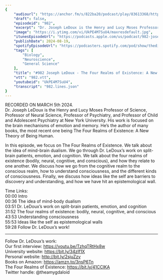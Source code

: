 ```yaml
---
{
	"audiourl": "https://anchor.fm/s/822ba20/podcast/play/83613368/https%3A%2F%2Fd3ctxlq1ktw2nl.cloudfront.net%2Fstaging%2F2024-2-5%2Ff42d4c0b-d1a9-9358-367d-cece0edd4ce2.m4a",
	"draft": false,
	"episodeid": "982",
	"excerpt": "Dr. Joseph LeDoux is the Henry and Lucy Moses Professor of Science, Professor of Neural Science, Professor of Psychiatry, and Professor of Child and Adolescent Psychiatry at New York University. His work is focused on the brain mechanisms of emotion and memory. He’s the author of many books, the most recent one being The Four Realms of Existence: A New Theory of Being Human.",
	"image": "https://i.ytimg.com/vi/UkPE4M7SuU4/maxresdefault.jpg",
	"itunesEpisodeUrl": "https://podcasts.apple.com/us/podcast/982-joseph-ledoux-the-four-realms-of-existence/id1451347236?i=1000665918416&uo=4",
	"publishDate": 2024-08-19,
	"spotifyEpisodeUrl": "https://podcasters.spotify.com/pod/show/thedissenter/episodes/982-Joseph-LeDoux---The-Four-Realms-of-Existence-A-New-Theory-of-Being-Human-e2gm67o",
	"tags": [
		"Biology",
		"Neuroscience",
		"General Science"
	],
	"title": "#982 Joseph LeDoux - The Four Realms of Existence: A New Theory of Being Human",
	"vtt": "982.vtt",
	"youtubeid": "UkPE4M7SuU4",
	"transcript": "982.lines.json"
}
---
```

RECORDED ON MARCH 5th 2024.  
Dr. Joseph LeDoux is the Henry and Lucy Moses Professor of Science, Professor of Neural Science, Professor of Psychiatry, and Professor of Child and Adolescent Psychiatry at New York University. His work is focused on the brain mechanisms of emotion and memory. He’s the author of many books, the most recent one being The Four Realms of Existence: A New Theory of Being Human.

In this episode, we focus on The Four Realms of Existence. We talk about the idea of mind-brain dualism. We go through Dr. LeDoux’s work on split-brain patients, emotion, and cognition. We talk about the four realms of existence (bodily, neural, cognitive, and conscious), and how they relate to one another. We discuss how we go from the cognitive realm to the conscious realm, how to understand consciousness, and the different kinds of consciousness. Finally, we discuss how ideas like the self are barriers to discovery and understanding, and how we have hit an epistemological wall.

Time Links:  
<time>00:00</time> Intro  
<time>00:36</time> The idea of mind-body dualism  
<time>03:51</time> Dr. LeDoux’s work on split-brain patients, emotion, and cognition  
<time>31:52</time> The four realms of existence: bodily, neural, cognitive, and conscious  
<time>43:53</time> Understanding consciousness  
<time>55:53</time> Ideas like the self as epistemological walls  
<time>59:28</time> Follow Dr. LeDoux’s work!

---

Follow Dr. LeDoux’s work:  
Our first interview: https://youtu.be/TzhqTRtHx8w  
University website: https://bit.ly/34zIf1X  
Personal website: http://bit.ly/2sjuZzv  
Books on Amazon: https://amzn.to/3nsP6Tn  
The Four Realms of Existence: https://bit.ly/41CClKA  
Twitter handle: @theamygdaloid
